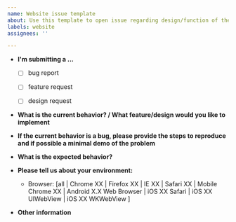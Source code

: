 ```yaml
---
name: Website issue template
about: Use this template to open issue regarding design/function of the website
labels: website
assignees: ''

---
```


<!-- Describe in simple words or drawings the issue -->
<!-- Add bug or feature or design -->
* **I'm submitting a ...**
  - [ ] bug report
  - [ ] feature request
  - [ ] design request


* **What is the current behavior? / What feature/design would you like to implement**


* **If the current behavior is a bug, please provide the steps to reproduce and if possible a minimal demo of the problem** 


* **What is the expected behavior?**


* **Please tell us about your environment:**
  
  - Browser: [all | Chrome XX | Firefox XX | IE XX | Safari XX | Mobile Chrome XX | Android X.X Web Browser | iOS XX Safari | iOS XX UIWebView | iOS XX WKWebView ]


* **Other information** 
<!-- * (e.g. detailed explanation, stacktraces, related issues, suggestions how to fix, links for us to have context, eg. stackoverflow, gitter, etc) -->
